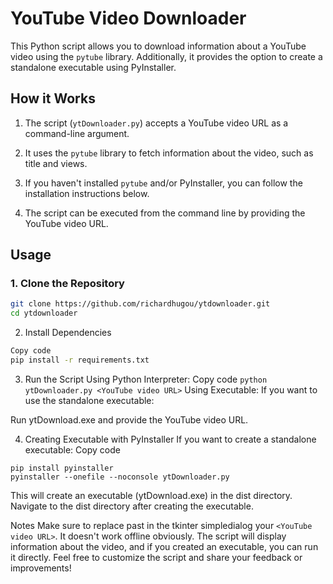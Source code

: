 
# YouTube Video Downloader

This Python script allows you to download information about a YouTube video using the `pytube` library. Additionally, it provides the option to create a standalone executable using PyInstaller.

## How it Works

1. The script (`ytDownloader.py`) accepts a YouTube video URL as a command-line argument.

2. It uses the `pytube` library to fetch information about the video, such as title and views.

3. If you haven't installed `pytube` and/or PyInstaller, you can follow the installation instructions below.

4. The script can be executed from the command line by providing the YouTube video URL.

## Usage

### 1. Clone the Repository

```bash
git clone https://github.com/richardhugou/ytdownloader.git
cd ytdownloader
```
2. Install Dependencies

```bash
Copy code
pip install -r requirements.txt
```
3. Run the Script
Using Python Interpreter:
Copy code
```python ytDownloader.py <YouTube video URL>```
Using Executable:
If you want to use the standalone executable:

Run ytDownload.exe and provide the YouTube video URL.

4. Creating Executable with PyInstaller
If you want to create a standalone executable:
Copy code
```
pip install pyinstaller
pyinstaller --onefile --noconsole ytDownloader.py
```
This will create an executable (ytDownload.exe) in the dist directory.
Navigate to the dist directory after creating the executable.

Notes
Make sure to replace past in the tkinter simpledialog your ```<YouTube video URL>```. It doesn't work offline obviously.
The script will display information about the video, and if you created an executable, you can run it directly.
Feel free to customize the script and share your feedback or improvements!
